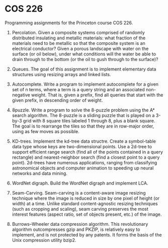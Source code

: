 # COS 226
Programming assignments for the Princeton course COS 226.

1. Percolation.
Given a composite systems comprised of randomly distributed insulating and metallic materials: what fraction of the materials need to be metallic so that the composite system is an electrical conductor? Given a porous landscape with water on the surface (or oil below), under what conditions will the water be able to drain through to the bottom (or the oil to gush through to the surface)? 

2. Queues.
The goal of this assignment is to implement elementary data structures using resizing arrays and linked lists.

3. Autocomplete.
Write a program to implement autocomplete for a given set of n terms, where a term is a query string and an associated non-negative weight. That is, given a prefix, find all queries that start with the given prefix, in descending order of weight.

4. 8puzzle.
Write a program to solve the 8-puzzle problem using the A* search algorithm. The 8-puzzle is a sliding puzzle that is played on a 3-by-3 grid with 8 square tiles labeled 1 through 8, plus a blank square. The goal is to rearrange the tiles so that they are in row-major order, using as few moves as possible.

5. KD-trees.
Implement the kd-tree data structre. Create a symbol-table data type whose keys are two-dimensional points. Use a 2d-tree to support efficient range search (find all of the points contained in a query rectangle) and nearest-neighbor search (find a closest point to a query point). 2d-trees have numerous applications, ranging from classifying astronomical objects and computer animation to speeding up neural networks and data mining.

6. WordNet digraph. 
Build the WordNet digraph and implement LCA.

7. Seam-Carving.
Seam-carving is a content-aware image resizing technique where the image is reduced in size by one pixel of height (or width) at a time. Unlike standard content-agnostic resizing techniques (such as cropping and scaling), seam carving preserves the most interest features (aspect ratio, set of objects present, etc.) of the image.

8. Burrows–Wheeler data compression algorithm.
This revolutionary algorithm outcompresses gzip and PKZIP, is relatively easy to implement, and is not protected by any patents. It forms the basis of the Unix compression utility bzip2.

